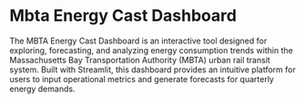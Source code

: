 # Mbta Energy Cast Dashboard
The MBTA Energy Cast Dashboard is an interactive tool designed for exploring, forecasting, and analyzing energy consumption trends within the Massachusetts Bay Transportation Authority (MBTA) urban rail transit system. Built with Streamlit, this dashboard provides an intuitive platform for users to input operational metrics and generate forecasts for quarterly energy demands.
